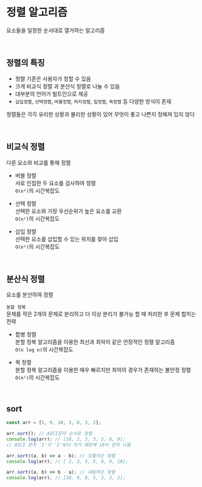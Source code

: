 # 정렬 알고리즘

요소들을 일정한 순서대로 열거하는 알고리즘

<br>

## 정렬의 특징

- 정렬 기준은 사용자가 정할 수 있음
- 크게 비교식 정렬 과 분산식 정렬로 나눌 수 있음
- 대부분의 언어가 빌트인으로 제공
- `삽입정렬`, `선택정렬`, `버블정렬`, `머지정렬`, `힙정렬`, `퀵정렬` 등 다양한 방식이 존재

정렬들은 각각 유리한 상황과 불리한 상황이 있어 무엇이 좋고 나쁜지 정해져 있지 않다

<br>

## 비교식 정렬

다른 요소와 비교를 통해 정렬

- 버블 정렬<br>
  서로 인접한 두 요소를 검사하여 정렬<br>
  `O(n²)`의 시간복잡도

- 선택 정렬<br>
  선택한 요소와 가장 우선순위가 높은 요소를 교환<br>
  `O(n²)`의 시간복잡도

- 삽입 정렬<br>
  선택한 요소를 삽입할 수 있는 위치를 찾아 삽입<br>
  `O(n²)`의 시간복잡도

<br>

## 분산식 정렬

요소를 분산하여 정렬

`분할 정복`<br>
문제를 작은 2개의 문제로 분리하고 더 이상 분리가 불가능 할 때 처리한 후 문제 합치는 전략

- 합병 정렬<br>
  분할 정복 알고리즘을 이용한 최선과 최악이 같은 안정적인 정렬 알고리즘<br>
  `O(n log n)`의 시간복잡도

- 퀵 정렬<br>
  분할 정복 알고리즘을 이용한 매우 빠르지만 최악의 경우가 존재하는 불안정 정렬<br>
  `O(n²)`의 시간복잡도

<br>

## sort

```javascript
const arr = [5, 9, 10, 3, 8, 3, 2];

arr.sort(); // ASCI문자 순서로 정렬
console.log(arr); // [10, 2, 3, 3, 5, 8, 9];
// ASCI 문자 '1'이 '2'보다 작기 때문에 10이 먼저 나옴

arr.sort((a, b) => a - b); // 오름차순 정렬
console.log(arr); // [ 2, 3, 3, 5, 8, 9, 10];

arr.sort((a, b) => b - a); // 내림차순 정렬
console.log(arr); // [10, 9, 8, 5, 3, 3, 2];
```
